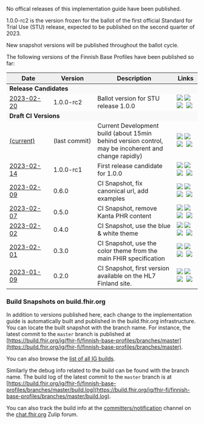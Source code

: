 No offical releases of this implementation guide have been published.

1.0.0-rc2 is the version frozen for the ballot of the first official Standard for Trial Use (STU)
release, expected to be published on the second quarter of 2023.

New snapshot versions will be published throughout the ballot cycle.

<div id="history-data">
  <p>The following versions of the Finnish Base Profiles have been published so far:</p>
  <table class="history-grid">
    <thead>
      <tr style="background-color: #efefef">
        <th width="100px">Date</th>
        <th width="100px">Version</th>
        <th>Description</th>
        <th>Links</th>
      </tr>
    </thead>
    <tbody>
      <tr style="background-color: #f9f9f9">
        <td colspan="4"><b>Release Candidates</b></td>
      </tr>
      <tr>
        <td><a href="https://www.hl7.fi/fhir/finnish-base-profiles/1.0-rc2/">2023-02-20</a></td>
        <td>1.0.0-rc2</td><td>Ballot version for STU release 1.0.0</td>
        <td><a title="Home Page" href="https://www.hl7.fi/fhir/finnish-base-profiles/1.0-rc2/"><img src="https://hl7.org/fhir/assets/images/page.png"></a>&nbsp;<a title="Download" href="https://www.hl7.fi/fhir/finnish-base-profiles/1.0-rc2/full-ig.zip"><img src="https://hl7.org/fhir/assets/images/download.gif"></a>&nbsp;<a title="QA Page" href="https://www.hl7.fi/fhir/finnish-base-profiles/1.0-rc2/qa.html"><img src="https://hl7.org/fhir/assets/images/qa.png"></a>&nbsp; <a title="NPM Package hl7.fhir.fi.base v1.0.0-rc2" href="https://www.hl7.fi/fhir/finnish-base-profiles/1.0-rc2/package.tgz"><img src="https://hl7.org/fhir/assets/images/npm.png"></a></td>
      </tr>
      <tr style="background-color: #f9f9f9">
        <td colspan="4"><b>Draft CI Versions</b></td>
      </tr>
      <tr>
        <td><a href="https://fhir.fi/finnish-base-profiles/">(current)</a></td>
        <td>(last commit)</td><td>Current Development build (about 15min behind version control, may be incoherent and change rapidly)</td><td><a title="Home Page" href="https://fhir.fi/finnish-base-profiles/"><img src="https://hl7.org/fhir/assets/images/page.png"></a>&nbsp;<a title="Download" href="https://fhir.fi/finnish-base-profiles/full-ig.zip"><img src="https://hl7.org/fhir/assets/images/download.gif"></a>&nbsp;<a title="QA Page" href="https://fhir.fi/finnish-base-profiles/qa.html"><img src="https://hl7.org/fhir/assets/images/qa.png"></a>&nbsp; <a title="NPM Package" href="https://fhir.fi/finnish-base-profiles/package.tgz"><img src="https://hl7.org/fhir/assets/images/npm.png"></a></td>
      </tr>
      <tr>
        <td><a href="https://www.hl7.fi/fhir/finnish-base-profiles/1.0-rc1/">2023-02-14</a></td>
        <td>1.0.0-rc1</td><td>First release candidate for 1.0.0</td>
        <td><a title="Home Page" href="https://www.hl7.fi/fhir/finnish-base-profiles/1.0-rc1/"><img src="https://hl7.org/fhir/assets/images/page.png"></a>&nbsp;<a title="Download" href="https://www.hl7.fi/fhir/finnish-base-profiles/1.0-rc1/full-ig.zip"><img src="https://hl7.org/fhir/assets/images/download.gif"></a>&nbsp;<a title="QA Page" href="https://www.hl7.fi/fhir/finnish-base-profiles/1.0-rc1/qa.html"><img src="https://hl7.org/fhir/assets/images/qa.png"></a>&nbsp; <a title="NPM Package hl7.fhir.fi.base v1.0.0-rc1" href="https://www.hl7.fi/fhir/finnish-base-profiles/1.0-rc1/package.tgz"><img src="https://hl7.org/fhir/assets/images/npm.png"></a></td>
      </tr>
      <tr>
        <td><a href="https://www.hl7.fi/fhir/finnish-base-profiles/0.6/">2023-02-09</a></td>
        <td>0.6.0</td><td>CI Snapshot, fix canonical url, add examples</td>
        <td><a title="Home Page" href="https://www.hl7.fi/fhir/finnish-base-profiles/0.6/"><img src="https://hl7.org/fhir/assets/images/page.png"></a>&nbsp;<a title="Download" href="https://www.hl7.fi/fhir/finnish-base-profiles/0.6/full-ig.zip"><img src="https://hl7.org/fhir/assets/images/download.gif"></a>&nbsp;<a title="QA Page" href="https://www.hl7.fi/fhir/finnish-base-profiles/0.6/qa.html"><img src="https://hl7.org/fhir/assets/images/qa.png"></a>&nbsp; <a title="NPM Package hl7.fhir.fi.base v0.6.0" href="https://www.hl7.fi/fhir/finnish-base-profiles/0.6/package.tgz"><img src="https://hl7.org/fhir/assets/images/npm.png"></a></td>
      </tr>
      <tr>
        <td><a href="https://www.hl7.fi/fhir/finnish-base-profiles/0.5/">2023-02-07</a></td>
        <td>0.5.0</td><td>CI Snapshot, remove Kanta PHR content</td>
        <td><a title="Home Page" href="https://www.hl7.fi/fhir/finnish-base-profiles/0.5/"><img src="https://hl7.org/fhir/assets/images/page.png"></a>&nbsp;<a title="Download" href="https://www.hl7.fi/fhir/finnish-base-profiles/0.5/full-ig.zip"><img src="https://hl7.org/fhir/assets/images/download.gif"></a>&nbsp;<a title="QA Page" href="https://www.hl7.fi/fhir/finnish-base-profiles/0.5/qa.html"><img src="https://hl7.org/fhir/assets/images/qa.png"></a>&nbsp; <a title="NPM Package hl7.fhir.fi.base v0.5.0" href="https://www.hl7.fi/fhir/finnish-base-profiles/0.5/package.tgz"><img src="https://hl7.org/fhir/assets/images/npm.png"></a></td>
      </tr>
      <tr>
        <td><a href="https://www.hl7.fi/fhir/finnish-base-profiles/0.4/">2023-02-02</a></td>
        <td>0.4.0</td><td>CI Snapshot, use the blue & white theme</td>
        <td><a title="Home Page" href="https://www.hl7.fi/fhir/finnish-base-profiles/0.4/"><img src="https://hl7.org/fhir/assets/images/page.png"></a>&nbsp;<a title="Download" href="https://www.hl7.fi/fhir/finnish-base-profiles/0.4/full-ig.zip"><img src="https://hl7.org/fhir/assets/images/download.gif"></a>&nbsp;<a title="QA Page" href="https://www.hl7.fi/fhir/finnish-base-profiles/0.4/qa.html"><img src="https://hl7.org/fhir/assets/images/qa.png"></a>&nbsp; <a title="NPM Package hl7.fhir.fi.base v0.4.0" href="https://www.hl7.fi/fhir/finnish-base-profiles/0.4/package.tgz"><img src="https://hl7.org/fhir/assets/images/npm.png"></a></td>
      </tr>
      <tr>
        <td><a href="https://www.hl7.fi/fhir/finnish-base-profiles/0.3/">2023-02-01</a></td>
        <td>0.3.0</td><td>CI Snapshot, use the color theme from the main FHIR specification</td>
        <td><a title="Home Page" href="https://www.hl7.fi/fhir/finnish-base-profiles/0.3/"><img src="https://hl7.org/fhir/assets/images/page.png"></a>&nbsp;<a title="Download" href="https://www.hl7.fi/fhir/finnish-base-profiles/0.3/full-ig.zip"><img src="https://hl7.org/fhir/assets/images/download.gif"></a>&nbsp;<a title="QA Page" href="https://www.hl7.fi/fhir/finnish-base-profiles/0.3/qa.html"><img src="https://hl7.org/fhir/assets/images/qa.png"></a>&nbsp; <a title="NPM Package hl7.fhir.fi.base v0.3.0" href="https://www.hl7.fi/fhir/finnish-base-profiles/0.3/package.tgz"><img src="https://hl7.org/fhir/assets/images/npm.png"></a></td>
      </tr>
      <tr>
        <td><a href="https://hl7.fi/fhir/finnish-base-profiles/0.2/">2023-01-09</a></td>
        <td>0.2.0</td><td>CI Snapshot, first version available on the HL7 Finland site.</td>
        <td><a title="Home Page" href="https://www.hl7.fi/fhir/finnish-base-profiles/0.2/"><img src="https://hl7.org/fhir/assets/images/page.png"></a>&nbsp;<a title="Download" href="https://www.hl7.fi/fhir/finnish-base-profiles/0.2/full-ig.zip"><img src="https://hl7.org/fhir/assets/images/download.gif"></a>&nbsp;<a title="QA Page" href="https://www.hl7.fi/fhir/finnish-base-profiles/0.2/qa.html"><img src="https://hl7.org/fhir/assets/images/qa.png"></a>&nbsp; <a title="NPM Package hl7.fhir.fi.base v0.2.0" href="https://www.hl7.fi/fhir/finnish-base-profiles/0.2/package.tgz"><img src="https://hl7.org/fhir/assets/images/npm.png"></a></td>
      </tr>
    </tbody>
  </table>
</div>

### Build Snapshots on build.fhir.org
In addition to versions published here, each change to the implementation guide is automatically
built and published in the build.fhir.org infrastructure. You can locate the built snapshot with
the branch name. For instance, the latest commit to the `master` branch is published at
[https://build.fhir.org/ig/fhir-fi/finnish-base-profiles/branches/master](https://build.fhir.org/ig/fhir-fi/finnish-base-profiles/branches/master).

You can also browse the [list of all IG builds](https://fhir.github.io/auto-ig-builder/builds.html).

Similarly the debug info related to the build can be found with the branch name. The build log of
the latest commit to the `master` branch is at
[https://build.fhir.org/ig/fhir-fi/finnish-base-profiles/branches/master/build.log](https://build.fhir.org/ig/fhir-fi/finnish-base-profiles/branches/master/build.log).

You can also track the build info at the
[committers/notification](https://chat.fhir.org/#narrow/stream/179297-committers.2Fnotification/topic/ig-build/)
channel on the [chat.fhir.org](https://chat.fhir.org) Zulip forum.

